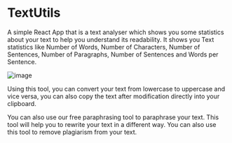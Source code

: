 # TextUtils

A simple React App that is a text analyser which shows you some statistics about your text to help you understand its readability. It shows you Text statistics like Number of Words, Number of Characters, Number of Sentences, Number of Paragraphs, Number of Sentences and Words per Sentence.

![image](https://github.com/vaibhavj-11/TextUtils-React-Based-Text-Analyzer/assets/71918594/4d7157c0-e7f5-451b-94b3-32635e40f64e)


Using this tool, you can convert your text from lowercase to uppercase and vice versa, you can also copy the text after modification directly into your clipboard.

You can also use our free paraphrasing tool to paraphrase your text. This tool will help you to rewrite your text in a different way. You can also use this tool to remove plagiarism from your text.
